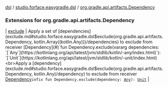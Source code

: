 [dsl](../../index.md) / [studio.forface.easygradle.dsl](../index.md) / [org.gradle.api.artifacts.Dependency](./index.md)

### Extensions for org.gradle.api.artifacts.Dependency

| [exclude](exclude.md) | Apply a set of [dependencies](exclude.md#studio.forface.easygradle.dsl$exclude(org.gradle.api.artifacts.Dependency, kotlin.Array((kotlin.Any)))/dependencies) to exclude from receiver [Dependency](#)`fun Dependency.exclude(vararg dependencies: `[`Any`](https://kotlinlang.org/api/latest/jvm/stdlib/kotlin/-any/index.html)`): `[`Unit`](https://kotlinlang.org/api/latest/jvm/stdlib/kotlin/-unit/index.html)<br>Apply a [dependency](exclude.md#studio.forface.easygradle.dsl$exclude(org.gradle.api.artifacts.Dependency, kotlin.Any)/dependency) to exclude from receiver [Dependency](#)`infix fun Dependency.exclude(dependency: `[`Any`](https://kotlinlang.org/api/latest/jvm/stdlib/kotlin/-any/index.html)`): `[`Unit`](https://kotlinlang.org/api/latest/jvm/stdlib/kotlin/-unit/index.html) |

